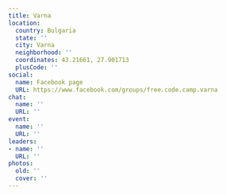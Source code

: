 ```yaml
---
title: Varna
location:
  country: Bulgaria
  state: ''
  city: Varna
  neighborhood: ''
  coordinates: 43.21661, 27.901713
  plusCode: ''
social:
  name: Facebook page
  URL: https://www.facebook.com/groups/free.code.camp.varna
chat:
  name: ''
  URL: ''
event:
  name: ''
  URL: ''
leaders:
- name: ''
  URL: ''
photos:
  old: ''
  cover: ''
---
```

